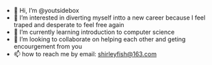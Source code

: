 - 👋 Hi, I’m @youtsidebox
- 👀 I’m interested in diverting myself intto a new career because I feel traped and desperate to feel free again
- 🌱 I’m currently learning introduction to computer science 
- 💞️ I’m looking to collaborate on helping each other and geting encourgement from you 
- 📫 how to reach me by email: shirleyfish@163.com

<!---
youtsidebox/youtsidebox is a ✨ special ✨ repository because its `README.md` (this file) appears on your GitHub profile.
You can click the Preview link to take a look at your changes.
--->
